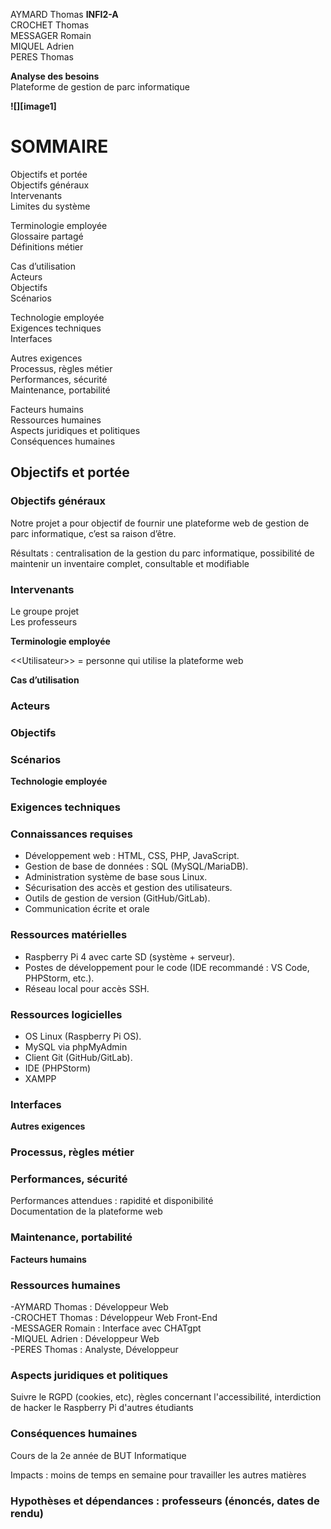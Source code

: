 AYMARD Thomas								**INFI2-A**  
CROCHET Thomas  
MESSAGER Romain  
MIQUEL Adrien  
PERES Thomas

**Analyse des besoins**  
 Plateforme de gestion de parc informatique

**![][image1]**

# **SOMMAIRE**

Objectifs et portée  
Objectifs généraux  
Intervenants  
Limites du système

Terminologie employée  
Glossaire partagé  
Définitions métier

Cas d’utilisation  
Acteurs  
Objectifs  
Scénarios

Technologie employée  
Exigences techniques  
Interfaces

Autres exigences  
Processus, règles métier  
Performances, sécurité  
Maintenance, portabilité

Facteurs humains  
Ressources humaines   
Aspects juridiques et politiques  
Conséquences humaines

## **Objectifs et portée**

### Objectifs généraux

Notre projet a pour objectif de fournir une plateforme web de gestion de parc informatique, c’est sa raison d’être.

Résultats : centralisation de la gestion du parc informatique, possibilité de maintenir un inventaire complet, consultable et modifiable

### Intervenants

Le groupe projet  
Les professeurs

**Terminologie employée**

\<\<Utilisateur\>\> \= personne qui utilise la plateforme web

**Cas d’utilisation**

### Acteurs

### Objectifs

### Scénarios

**Technologie employée**

### Exigences techniques

### **Connaissances requises**

- Développement web : HTML, CSS, PHP, JavaScript.  
- Gestion de base de données : SQL (MySQL/MariaDB).  
- Administration système de base sous Linux.  
- Sécurisation des accès et gestion des utilisateurs.  
- Outils de gestion de version (GitHub/GitLab).  
- Communication écrite et orale

### **Ressources matérielles**

- Raspberry Pi 4 avec carte SD (système \+ serveur).  
- Postes de développement pour le code (IDE recommandé : VS Code, PHPStorm, etc.).  
- Réseau local pour accès SSH.

### **Ressources logicielles**	

- OS Linux (Raspberry Pi OS).  
- MySQL via phpMyAdmin  
- Client Git (GitHub/GitLab).  
- IDE (PHPStorm)  
- XAMPP 

### Interfaces

**Autres exigences**

### Processus, règles métier

### Performances, sécurité

Performances attendues : rapidité et disponibilité  
Documentation de la plateforme web

### Maintenance, portabilité

**Facteurs humains**

### Ressources humaines 

\-AYMARD Thomas : Développeur Web  
\-CROCHET Thomas : Développeur Web Front-End   
\-MESSAGER Romain : Interface avec CHATgpt  
\-MIQUEL Adrien : Développeur Web  
\-PERES Thomas : Analyste, Développeur

### Aspects juridiques et politiques

Suivre le RGPD (cookies, etc), règles concernant l'accessibilité, interdiction de hacker le Raspberry Pi d'autres étudiants

### Conséquences humaines

Cours de la 2e année de BUT Informatique

Impacts : moins de temps en semaine pour travailler les autres matières

### Hypothèses et dépendances : professeurs (énoncés, dates de rendu)
